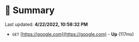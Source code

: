 # 📖 Summary
Last updated: **4/22/2022, 10:58:32 PM**

- `GET` [https://google.com](https://google.com) - **Up** (117ms)
